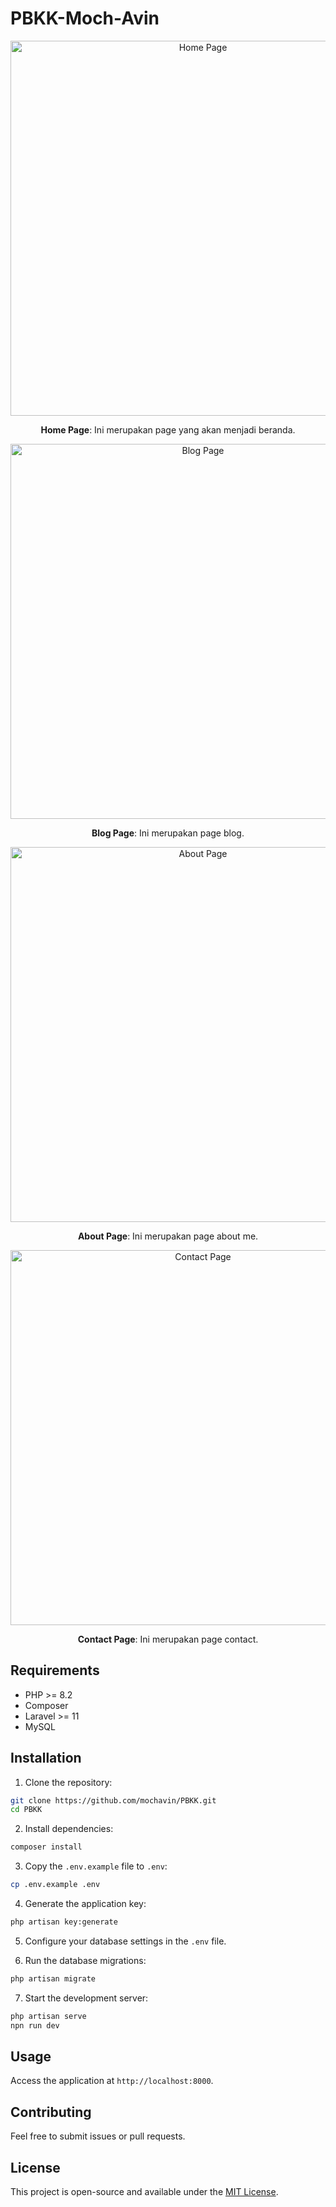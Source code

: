 # PBKK-Moch-Avin

<div align="center">
  <img src="https://github.com/user-attachments/assets/a107e54a-077f-40fa-8ac4-ae5440a109fc" alt="Home Page" width="600"/>
  <p><strong>Home Page</strong>: Ini merupakan page yang akan menjadi beranda.</p>
</div>

<div align="center">
  <img src="https://github.com/user-attachments/assets/f79fafb7-394f-437f-9f1b-e98408cf15e2" alt="Blog Page" width="600"/>
  <p><strong>Blog Page</strong>: Ini merupakan page blog.</p>
</div>

<div align="center">
  <img src="https://github.com/user-attachments/assets/7acaff29-3dbe-4e7e-af59-831c6364eb8e" alt="About Page" width="600"/>
  <p><strong>About Page</strong>: Ini merupakan page about me.</p>
</div>

<div align="center">
  <img src="https://github.com/user-attachments/assets/dede926c-8941-4db7-9369-854e4b4b52de" alt="Contact Page" width="600"/>
  <p><strong>Contact Page</strong>: Ini merupakan page contact.</p>
</div>



## Requirements

- PHP >= 8.2
- Composer
- Laravel >= 11
- MySQL

## Installation

1. Clone the repository:
  ```bash
  git clone https://github.com/mochavin/PBKK.git
  cd PBKK
  ```

2. Install dependencies:
  ```bash
  composer install
  ```

3. Copy the `.env.example` file to `.env`:
  ```bash
  cp .env.example .env
  ```

4. Generate the application key:
  ```bash
  php artisan key:generate
  ```

5. Configure your database settings in the `.env` file.

6. Run the database migrations:
  ```bash
  php artisan migrate
  ```

7. Start the development server:
  ```bash
  php artisan serve
  npn run dev
  ```

## Usage

Access the application at `http://localhost:8000`.

## Contributing

Feel free to submit issues or pull requests.

## License

This project is open-source and available under the [MIT License](LICENSE).

